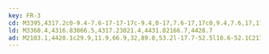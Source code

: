 ```yaml
---
key: FR-3
cd: M3395,4317.2c0-9.4-7.6-17-17-17c-9.4,0-17,7.6-17,17c0,9.4,7.6,17,17,17l0,0C3387.4,4334.2,3395,4326.6,3395,4317.2z
ld: M3360.4,4316.83066.5,4317.23021.4,4431.82166.7,4428.7
ad: M2103.1,4428.1c29.9,11.9,66.9,32,89.8,53.2l-17.7-52.5l18.6-52.1C2170.5,4397.4,2133.1,4416.8,2103.1,4428.1z
---
```



